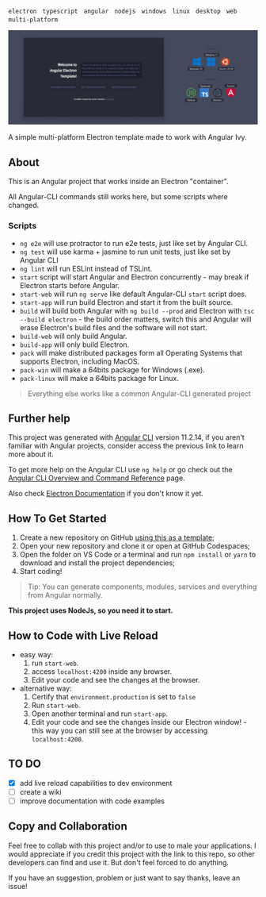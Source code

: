 `electron` &nbsp; `typescript` &nbsp; `angular` &nbsp; `nodejs` &nbsp; `windows` &nbsp; `linux`  &nbsp; `desktop` &nbsp; `web` &nbsp; `multi-platform`

![header](https://raw.githubusercontent.com/euaaron/template-angular-electron/main/docs/README-header.jpg)

A simple multi-platform Electron template made to work with Angular Ivy.

## About

This is an Angular project that works inside an Electron "container".

All Angular-CLI commands still works here, but some scripts where changed.

### Scripts

- `ng e2e` will use protractor to run e2e tests, just like set by Angular CLI.
- `ng test` will use karma + jasmine to run unit tests, just like set by Angular CLI
- `ng lint` will run ESLint instead of TSLint.
- `start` script will start Angular and Electron concurrently - may break if Electron starts before Angular.
- `start-web` will run `ng serve` like default Angular-CLI `start` script does.
- `start-app` will run build Electron and start it from the built source.
- `build` will build both Angular with `ng build --prod` and Electron with `tsc --build electron` - the build order matters, switch this and Angular will erase Electron's build files and the software will not start.
- `build-web` will only build Angular.
- `build-app` will only build Electron.
- `pack` will make distributed packages form all Operating Systems that supports Electron, including MacOS.
- `pack-win` will make a 64bits package for Windows (.exe).
- `pack-linux` will make a 64bits package for Linux.

> Everything else works like a common Angular-CLI generated project

## Further help

This project was generated with [Angular CLI](https://github.com/angular/angular-cli) version 11.2.14, if you aren't familiar with Angular projects, consider access the previous link to learn more about it.

To get more help on the Angular CLI use `ng help` or go check out the [Angular CLI Overview and Command Reference](https://angular.io/cli) page.

Also check [Electron Documentation](https://www.electronjs.org/docs/latest/) if you don't know it yet.

## How To Get Started

1. Create a new repository on GitHub [using this as a template](https://github.com/euaaron/template-angular-electron/generate);
2. Open your new repository and clone it or open at GitHub Codespaces;
3. Open the folder on VS Code or a terminal and run `npm install` or `yarn` to download and install the project dependencies;
4. Start coding!

> Tip: You can generate components, modules, services and everything from Angular normally.

**This project uses NodeJs, so you need it to start.**

## How to Code with Live Reload

- easy way:
  1. run `start-web`.
  2. access `localhost:4200` inside any browser.
  3. Edit your code and see the changes at the browser.
- alternative way:
  1. Certify that `environment.production` is set to `false`
  2. Run `start-web`.
  3. Open another terminal and run `start-app`.
  4. Edit your code and see the changes inside our Electron window! - this way you can still see at the browser by accessing `localhost:4200`.

## TO DO

- [x] add live reload capabilities to dev environment
- [ ] create a wiki
- [ ] improve documentation with code examples

## Copy and Collaboration

Feel free to collab with this project and/or to use to male your applications. I would appreciate if you credit this project with the link to this repo, so other developers can find and use it. But don't feel forced to do anything.

If you have an suggestion, problem or just want to say thanks, leave an issue!
